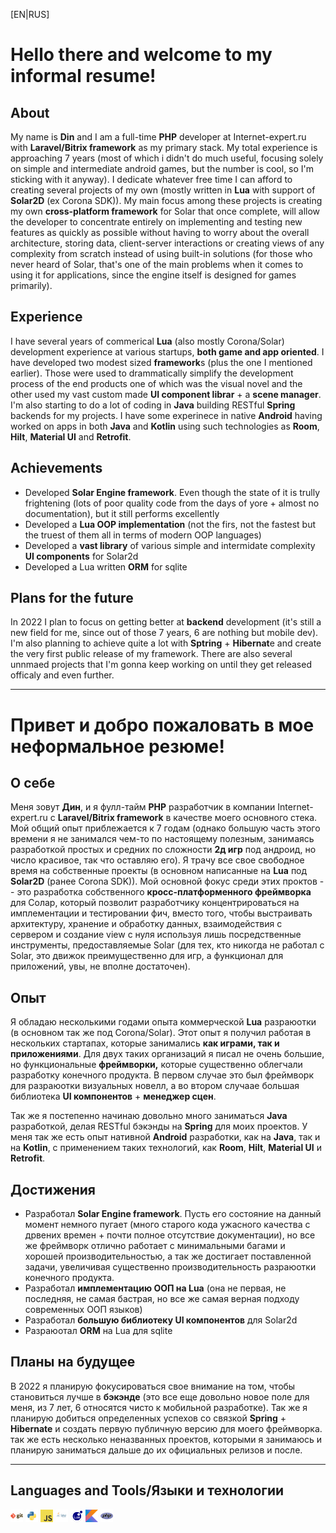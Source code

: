 [EN|RUS]

# Hello there and welcome to my informal resume! 

## About
My name is **Din** and I am a full-time **PHP** developer at Internet-expert.ru with **Laravel/Bitrix framework** as my primary stack. My total experience is approaching 7 years (most of which i didn't do much useful, focusing solely on simple and intermediate android games, but the number is cool, so I'm sticking with it anyway). I dedicate whatever free time I can afford to creating several projects of my own (mostly written in **Lua** with support of **Solar2D** (ex Corona SDK)). My main focus among these projects is creating my own **cross-platform framework** for Solar that once complete, will allow the developer to concentrate entirely on implementing and testing new features as quickly as possible without having to worry about the overall architecture, storing data, client-server interactions or creating views of any complexity from scratch instead of using built-in solutions (for those who never heard of Solar, that's one of the main problems when it comes to using it for applications, since the engine itself is designed for games primarily). 

## Experience
I have several years of commerical **Lua** (also mostly Corona/Solar) development experience at various startups, **both game and app oriented**. I have developed two modest sized **framework**s (plus the one I mentioned earlier). Those were used to drammatically simplify the development process of the end products one of which was the visual novel and the other used my vast custom made **UI component librar** + a **scene manager**. 
I'm also starting to do a lot of coding in **Java** building RESTful **Spring** backends for my projects. I have some experinece in native **Android** having worked on apps in both **Java** and **Kotlin** using such technologies as **Room**, **Hilt**, **Material UI** and **Retrofit**. 

## Achievements
- Developed **Solar Engine framework**. Even though the state of it is trully frightening (lots of poor quality code from the days of yore + almost no documentation), but it still performs excellently
- Developed a **Lua OOP implementation** (not the firs, not the fastest but the truest of them all in terms of modern OOP languages)
- Developed a **vast library** of various simple and intermidate complexity **UI components** for Solar2d
- Developed a Lua written **ORM** for sqlite

## Plans for the future
In 2022 I plan to focus on getting better at **backend** development (it's still a new field for me, since out of those 7 years, 6 are nothing but mobile dev). I'm also planning to achieve quite a lot with **Sptring** + **Hibernat**e and create the very first public release of my framework. There are also several unnmaed projects that I'm gonna keep working on until they get released officaly and even further.

****

# Привет и добро пожаловать в мое неформальное резюме! 

## О себе
Меня зовут **Дин**, и я фулл-тайм **PHP** разработчик в компании Internet-expert.ru с **Laravel/Bitrix framework** в качестве моего основного стека. Мой общий опыт приблежается к 7 годам (однако большую часть этого времени я не занимался чем-то по настоящему полезным, занимаясь разработкой простых и средних по сложности **2д игр** под андроид, но число красивое, так что оставляю его). Я трачу все свое свободное время на собственные проекты (в основном написанные на **Lua** под **Solar2D** (ранее Corona SDK)). Мой основной фокус среди этих проктов -- это разработка собственного **кросс-платформенного фреймворка** для Солар, который позволит разработчику концентрироваться на имплементации и тестировании фич, вместо того, чтобы выстраивать архитектуру, хранение и обработку данных, взаимодействия с сервером и создание view с нуля используя лишь посредственные инструменты, предоставляемые Solar (для тех, кто никогда не работал с Solar, это движок преимущественно для игр, а функционал для приложений, увы, не вполне достаточен). 

## Опыт
Я обладаю несколькими годами опыта коммерческой **Lua** разраюотки (в основном так же под  Corona/Solar). Этот опыт я получил работая в нескольких стартапах, которые занимались **как играми, так и приложениями**. Для двух таких организаций я писал не очень большие, но функциональные **фреймворки,** которые существенно облегчали разработку конечного продукта. В первом случае это был фреймворк для разраюотки визуальных новелл, а во втором случаае большая библиотека **UI компонентов** + **менеджер сцен**.

Так же я постепенно начинаю довольно много заниматься **Java** разработкой, делая RESTful бэкэнды на **Spring** для моих проектов. У меня так же есть опыт нативной **Android** разработки, как на **Java**, так и на **Kotlin**, с применением таких технологий, как **Room**, **Hilt**, **Material UI** и **Retrofit**. 

## Достижения
- Разработал **Solar Engine framework**. Пусть его состояние на данный момент немного пугает (много старого кода ужасного качества с дрвених времен + почти полное отсутствие документации), но все же фреймворк отлично работает с минимальными багами и хорошей производительностью, а так же достигает поставленной задачи, увеличивая существенно производительность разраюотки конечного продукта.
- Разработал **имплементацию ООП на Lua** (она не первая, не последняя, не самая бастрая, но все же самая верная подходу современных ООП языков)
- Разработал **большую библиотеку UI компонентов** для Solar2d
- Разраюотал **ORM** на Lua для sqlite

## Планы на будущее
В 2022 я планирую фокусироваться свое внимание на том, чтобы становиться лучше в **бэкэнде** (это все еще довольно новое поле для меня, из 7 лет, 6 относятся чисто к мобильной разработке). Так же я планирую добиться определенных успехов со связкой **Spring** + **Hibernate** и создать первую публичную версию для моего фреймворка. так же есть несколько неназванных проектов, которыми я занимаюсь и планирую заниматься дальше до их официальных релизов и после.

***

## Languages and Tools/Языки и технологии

<code><img height="20" src="https://raw.githubusercontent.com/github/explore/80688e429a7d4ef2fca1e82350fe8e3517d3494d/topics/git/git.png"></code>
<code><img height="20" src="https://raw.githubusercontent.com/github/explore/80688e429a7d4ef2fca1e82350fe8e3517d3494d/topics/python/python.png"></code>
<code><img height="20" src="https://raw.githubusercontent.com/github/explore/80688e429a7d4ef2fca1e82350fe8e3517d3494d/topics/javascript/javascript.png"></code>
<code><img height="20" src="https://raw.githubusercontent.com/github/explore/80688e429a7d4ef2fca1e82350fe8e3517d3494d/topics/java/java.png"></code>
<code><img height="20" src="https://raw.githubusercontent.com/github/explore/80688e429a7d4ef2fca1e82350fe8e3517d3494d/topics/lua/lua.png"></code>
<code><img height="20" src="https://raw.githubusercontent.com/github/explore/80688e429a7d4ef2fca1e82350fe8e3517d3494d/topics/kotlin/kotlin.png"></code>
<code><img height="20" src="https://raw.githubusercontent.com/github/explore/80688e429a7d4ef2fca1e82350fe8e3517d3494d/topics/php/php.png"></code>
